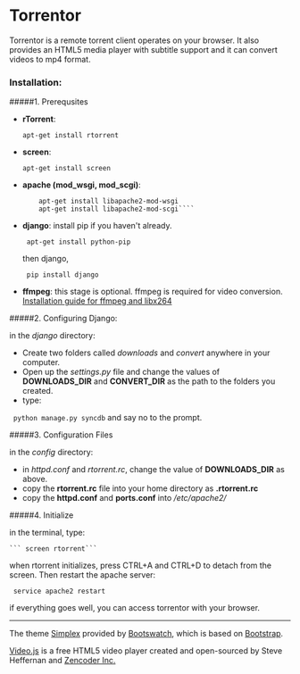 Torrentor
=========

Torrentor is a remote torrent client operates on your browser. It also provides an HTML5 media player with subtitle support
and it can convert videos to mp4 format.

### Installation:

#####1. Prerequsites
 
  - **rTorrent**:

      ``` apt-get install rtorrent ```

  - **screen**:

      ``` apt-get install screen ```

  - **apache (mod_wsgi, mod_scgi)**:

      ``` apt-get install apache2
          apt-get install libapache2-mod-wsgi
          apt-get install libapache2-mod-scgi````

  - **django**:
      install pip if you haven't already.

      ``` apt-get install python-pip```
      
      then django,
      
      ``` pip install django```
          
  - **ffmpeg**:
    this stage is optional. ffmpeg is required for video conversion.
    [Installation guide for ffmpeg and libx264](https://ffmpeg.org/trac/ffmpeg/wiki/UbuntuCompilationGuide)

#####2. Configuring Django:
  
  in the *django* directory:
  - Create two folders called *downloads* and *convert* anywhere in your computer. 
  - Open up the *settings.py* file and change the values of **DOWNLOADS_DIR** and **CONVERT_DIR** as the path to the folders you created.
  - type: 

  ``` python manage.py syncdb``` and say no to the prompt.

#####3. Configuration Files

  in the *config* directory:
  - in *httpd.conf* and *rtorrent.rc*, change the value of **DOWNLOADS_DIR** as above.
  - copy the **rtorrent.rc** file into your home directory as **.rtorrent.rc**
  - copy the **httpd.conf** and **ports.conf** into */etc/apache2/*
  
#####4. Initialize
  
  in the terminal, type:

    ``` screen rtorrent```
    
  when rtorrent initializes, press CTRL+A and CTRL+D to detach from the screen. Then restart the apache server:
  
  ``` service apache2 restart```
  
  if everything goes well, you can access torrentor with your browser.
  
  
--------------------------------------------------------------------------------------------------

The theme [Simplex](http://bootswatch.com/simplex/) provided by [Bootswatch](http://bootswatch.com/),
which is based on [Bootstrap](http://twitter.github.com/bootstrap/).

[Video.js](http://videojs.com) is a free HTML5 video player created and open-sourced by Steve Heffernan and [Zencoder Inc.](http://zencoder.com)
  
  
